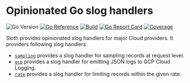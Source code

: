 # Opinionated Go slog handlers

![Go Version](https://img.shields.io/github/go-mod/go-version/nil-go/sloth)
[![Go Reference](https://pkg.go.dev/badge/github.com/nil-go/sloth.svg)](https://pkg.go.dev/github.com/nil-go/sloth)
[![Build](https://github.com/nil-go/sloth/actions/workflows/test.yml/badge.svg)](https://github.com/nil-go/sloth/actions/workflows/test.yml)
[![Go Report Card](https://goreportcard.com/badge/github.com/nil-go/sloth)](https://goreportcard.com/report/github.com/nil-go/sloth)
[![Coverage](https://codecov.io/gh/nil-go/sloth/branch/main/graph/badge.svg)](https://codecov.io/gh/nil-go/sloth)

Sloth provides opinionated slog handlers for major Cloud providers. It providers following slog handlers:

- [`sampling`](sampling) provides a slog handler for sampling records at request level.
- [`gcp`](gcp) provides a slog handler for emitting JSON logs to GCP Cloud Logging.
- [`rate`](rate) provides a slog handler for limiting records within the given rate.
